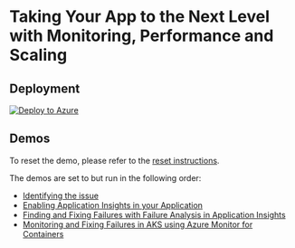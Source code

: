 # Taking Your App to the Next Level with Monitoring, Performance and Scaling

## Deployment

[![Deploy to Azure](https://azuredeploy.net/deploybutton.svg)](https://portal.azure.com/#create/Microsoft.Template/uri/https%3A%2F%2Fraw.githubusercontent.com%2Ftoolboc%2Fignite-learning-paths-training%2Fapps50deployment%2Fapps%2Fapps50%2Fdeploy%2Fdeployment.json)

## Demos

To reset the demo, please refer to the [reset instructions](./demo-scripts/demo-reset.md).

The demos are set to but run in the following order:

* [Identifying the issue](./demo-scripts/demo1.md)
* [Enabling Application Insights in your Application](./demo-scripts/demo2.md)
* [Finding and Fixing Failures with Failure Analysis in Application Insights](./demo-scripts/demo3.md)
* [Monitoring and Fixing Failures in AKS using Azure Monitor for Containers](./demo-scripts/demo4.md)
 